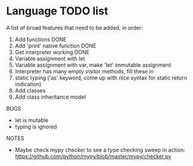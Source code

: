 # Language TODO list

A list of broad features that need to be added,
in order:

1. Add functions DONE
2. Add 'print' native function DONE
3. Get interpreter working DONE
4. Variable assignment with let
5. Variable assignment with var, make 'let' immutable assignment
5. Interpreter has many empty visitor methods, fill these in
6. static typing ('as' keyword, come up with nice syntax for static return indication)
7. Add classes
8. Add class inheritance model

BUGS
* let is mutable
* typing is ignored

NOTES
* Maybe check mypy checker to see a type checking sweep in action: https://github.com/python/mypy/blob/master/mypy/checker.py
